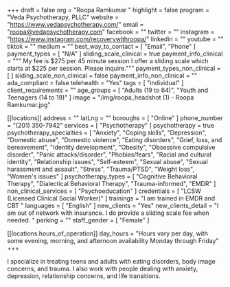 +++
draft = false
org = "Roopa Ramkumar "
highlight = false
program = "Veda Psychotherapy, PLLC"
website = "https://www.vedapsychotherapy.com/"
email = "roopa@vedapsychotherapy.com"
facebook = ""
twitter = ""
instagram = "https://www.instagram.com/recoverywithroopa/"
linkedin = ""
youtube = ""
tiktok = ""
medium = ""
best_way_to_contact = [ "Email", "Phone" ]
payment_types = [ "N/A" ]
sliding_scale_clinical = true
payment_info_clinical = """
My fee is $275 per 45 minute session
I offer a sliding scale which starts at $225 per session.  Please inquire."""
payment_types_non_clinical = [ ]
sliding_scale_non_clinical = false
payment_info_non_clinical = ""
ada_compliant = false
telehealth = "Yes"
tags = [ "individual" ]
client_requirements = ""
age_groups = [ "Adults (19 to 64)", "Youth and Teenagers (14 to 19)" ]
image = "/img/roopa_headshot (1) - Roopa Ramkumar.jpg"

[[locations]]
address = ""
latLng = ""
boroughs = [ "Online" ]
phone_number = "(201) 350-7942"
services = [ "Psychotherapy" ]
psychotherapy = true
psychotherapy_specialties = [
  "Anxiety",
  "Coping skills",
  "Depression",
  "Domestic abuse",
  "Domestic violence",
  "Eating disorders",
  "Grief, loss, and bereavement",
  "Identity development",
  "Obesity",
  "Obsessive compulsive disorder",
  "Panic attacks/disorder",
  "Phobias/fears",
  "Racial and cultural identity",
  "Relationship issues",
  "Self-esteem",
  "Sexual abuse",
  "Sexual harassment and assault",
  "Stress",
  "Trauma/PTSD",
  "Weight loss",
  "Women's issues"
]
psychotherapy_types = [
  "Cognitive Behavioral Therapy",
  "Dialectical Behavioral Therapy",
  "Trauma-informed",
  "EMDR"
]
non_clinical_services = [ "Psychoeducation" ]
credentials = [ "LCSW (Licensed Clinical Social Worker)" ]
trainings = "I am trained in EMDR and CBT "
languages = [ "English" ]
new_clients = "Yes"
new_clients_detail = "I am out of network with insurance. I do provide a sliding scale fee when needed. "
parking = ""
staff_gender = [ "Female" ]

  [[locations.hours_of_operation]]
  day_hours = "Hours vary per day, with some evening, morning, and afternoon availability Monday through Friday"
+++


I specialize in treating teens and adults with eating disorders, body image concerns, and trauma. I also work with people dealing with anxiety, depression, relationship concerns, and life transitions. 
